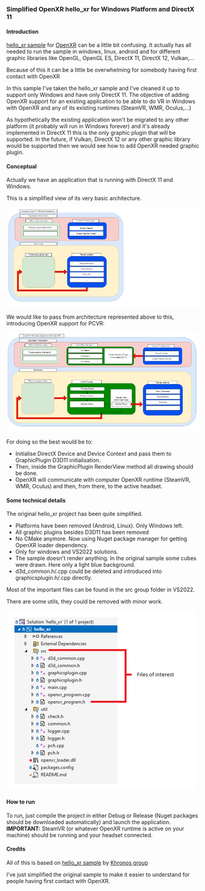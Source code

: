 
### Simplified OpenXR hello_xr for Windows Platform and DirectX 11

#### Introduction
[hello_xr sample](https://github.com/KhronosGroup/OpenXR-SDK-Source/tree/main/src/tests/hello_xr) for [OpenXR](https://www.khronos.org/openxr/) can be a little bit confusing. It actually has all needed to run the sample in windows, linux, android and for different graphic libraries like OpenGL, OpenGL ES, DirectX 11, DirectX 12, Vulkan,...

Because of this it can be a little be overwhelming for somebody having first contact with OpenXR

In this sample I've taken the hello_xr sample and I've cleaned it up to support only Windows and have only DirectX 11.
The objective of adding OpenXR support for an existing application to be able to do VR in Windows with OpenXR and any of its existing runtimes (SteamVR, WMR, Oculus,...)

As hypothetically the existing application won't be migrated to any other platform (it probably will run in Windows forever) and it's already implemented in DirectX 11 this is the only graphic plugin that will be supported. In the future, if Vulkan, DirectX 12 or any other graphic library would be supported then we would see how to add OpenXR needed graphic plugin.

#### Conceptual

Actually we have an application that is running with DirectX 11 and Windows.

This is a simplified view of its very basic architecture.

![diagram-Page-1.drawio.png](static/diagram-Page-1.drawio.png)

We would like to pass from architecture represented above to this, introducing OpenXR support for PCVR:

![diagram-Page-2.drawio.png](static/diagram-Page-2.drawio.png)

For doing so the best would be to:

- Initialise DirectX Device and Device Context and pass them to GraphicPlugin D3D11 initialisation.
- Then, inside the GraphicPlugin RenderView method all drawing should be done.
- OpenXR will communicate with computer OpenXR runtime (SteamVR, WMR, Oculus) and then, from there, to the active headset.

#### Some technical details

The original hello_xr project has been quite simplified.

- Platforms have been removed (Android, Linux). Only Windows left.
- All graphic plugins besides D3D11 has been removed
- No CMake anymore. Now using Nuget package manager for getting OpenXR loader dependency.
- Only for windows and VS2022 solutions.
- The sample doesn't render anything. In the original sample some cubes were drawn. Here only a light blue background.
- d3d_common.h/.cpp could be deleted and introduced into graphicsplugin.h/.cpp directly.

Most of the important files can be found in the src group folder in VS2022.

There are some utils, they could be removed with minor work.

![files.png](static/files.png)

#### How to run
To run, just compile the project in either Debug or Release (Nuget packages should be downloaded automatically) and launch the application.
**IMPORTANT:** SteamVR (or whatever OpenXR runtime is active on your machine) should be running and your headset connected.

#### Credits
All of this is based on [hello_xr sample](https://github.com/KhronosGroup/OpenXR-SDK-Source/tree/main/src/tests/hello_xr) by [Khronos  group](https://https://www.khronos.org/)

I've just simplified the original sample to make it easier to understand for people having first contact with OpenXR.
